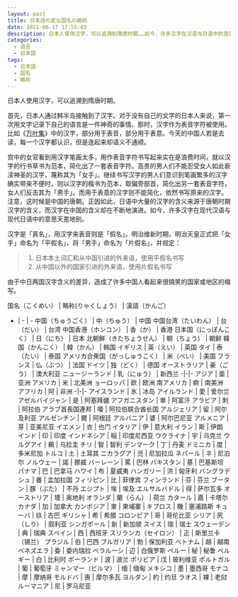 ```yaml
---
layout: post
title: 日本語の変な国名の略称
date: 2021-06-17 17:55:03
description: 日本人使用汉字，可以追溯到隋唐时期……如今，许多汉字在汉语与日语中的意思天差地别……造成了许多中国人看起来很搞笑的国家或地区的缩写。
categories: 
  - 语言
  - 日本語
tags: 
  - 日本語
  - 国名
  - 略称
---
```


日本人使用汉字，可以追溯到隋唐时期。

首先，日本人通过韩半岛接触到了汉字。对于没有自己的文字的日本人来说，第一次用文字记录下自己的语言是一件神奇的事情。那时，汉字作为表音字符被使用。比如《[万叶集](https://zh.wikipedia.org/wiki/%E8%90%AC%E8%91%89%E9%9B%86)》中的汉字，部分用于表音，部分用于表意。今天的中国人若是去读，每一个汉字都认识，但是连起来却语义不通顺。

宫中的女官看到用汉字笔画太多，用作表音字符书写起来实在是浪费时间，就以汉字的行书草书为范本，简化出了一套表音字符。高贵的男人们不能忍受女人如此亵渎神圣的汉字，蔑称其为「女手」。继续书写汉字的男人们意识到笔画繁多的汉字确实带来不便时，则以汉字的楷书为范本，取偏旁部首，简化出另一套表音字符，女人们反击其为「男手」。而用于表意的汉字则不能简化，依然书写原来的汉字。注意，这时候是中国的唐朝。正因如此，日语中大量的汉字的含义来源于唐朝时期汉字的含义，而汉字在中国的含义却在不断地演进。如今，许多汉字在现代汉语与现代日语中的意思天差地别。

汉字是「真名」，用汉字来表音则是「假名」。明治维新时期，明治天皇正式把「女手」命名为「平假名」，将「男手」命名为「片假名」，并规定：

> 1. 日本本土词汇和从中国引进的外来语，使用平假名书写
> 2. 从中国以外的国家引进的外来语，使用片假名书写

由于中日两国汉字含义的差异，造成了许多中国人看起来很搞笑的国家或地区的缩写。

国名（こくめい） | 略称(りゃくしょう） | 漢語（かんご）
- | - | -
中国（ちゅうごく） | 中（ちゅう） | 中国
中国台湾（たいわん） | 台（だい） | 台湾
中国香港（ホンコン） | 香（か） | 香港
日本国（にっぽんこく） | 日（にち） | 日本
北朝鮮（きたちょうせん） | 朝（ちょう） | 朝鲜
韓国（かんこく） | 韓（かん） | 韩国
イギリス | 英（えい） | 英国
タイ | 泰（たい） | 泰国
アメリカ合衆国（がっしゅうこく） | 米（べい） | 美国
フランス | 仏（ぶつ） | 法国
ドイツ | 独（どく） | 德国
オーストラリア | 豪（ごう） | 澳大利亚
ニュージーランド | 乳（にゅう） | 新西兰
-|-|-
アジア | 亜 | 亚洲
アメリカ | 米 | 北美洲
ョーロッパ | 欧 | 欧洲
南アメリカ | 痾 | 南美洲
アフリカ | 阿 | 非洲
-|-|-
アイスランド | 氷 | 冰岛
アイルランド | 愛 | 爱尔兰
アゼルバイジャン | 是 | 阿塞拜疆
アフガニスタン | 単 | 阿富汗
アラビア | 刺 | 阿拉伯
アラブ首長国連邦 | 唖 | 阿拉伯联合酋长国
アルジェリア | 留 | 阿尔及利亚
アルゼンチン | 爾 | 阿根廷
アルバニア | 婆 | 阿尔巴尼亚
アルメニア | 芽 | 亚美尼亚
イエメン | 衣 | 也门
イタリア | 伊 | 意大利
イラン | 斯 | 伊朗
インド | 印 | 印度
インドネシア | 稲 | 印度尼西亚
ウクライナ | 宇 | 乌克兰
ウルグアイ | 鵜 | 乌拉圭
チリ | 智 | 智利
デンマーク | 丁 | 丹麦
ドミニカ | 度 | 多米尼加
トルコ | 土 | 土耳其
ニカラグア | 児 | 尼加拉瓜
ネパール | ネ | 尼泊尔
ノルウェー | 諾 | 挪威
バーレーン | 罵 | 巴林
パキスタン | 基 | 巴基斯坦
パナマ | 巴 | 巴拿马
ハワイ | 布 | 夏威夷
ハンガリー | 洪 | 匈牙利
バングラデシュ | 番 | 孟加拉国
フィリピン | 比 | 菲律宾
フィンランド | 芬 | 芬兰
ブータン | 豚（ぶた） | 不丹
エジプト | 埃 | 埃及
エルサルバドル | 得 | 萨尔瓦多
オーストリア | 墺 | 奥地利
オランダ | 蘭（らん） | 荷兰
カタール | 嘉 | 卡塔尔
カナダ | 加 | 加拿大
カンボジア | 柬 | 柬埔寨 | 
キプロス | 機 | 塞浦路斯
キューバ | 玖 | 古巴
ギリシャ | 希 | 希腊
コロンピア | 哥 | 哥伦比亚
シリア | 尻（しり） | 叙利亚
シンガポール | 新 | 新加坡
スイス | 瑞 | 瑞士
スウェーデン | 典 | 瑞典
スペイン | 西 | 西班牙
スリランカ（セイロン） | 正 | 斯里兰卡（锡兰）
プラジル | 伯 | 巴西
ブルガリア | 勃 | 保加利亚
べトナム | 越 | 越南
べネズエラ | 委 | 委内瑞拉
べラルーシ | 辺 | 白俄罗斯
ペルー | 秘 | 秘鲁
ベルギー | 白 | 比利时
ポーランド | 波 | 波兰
ボリビア | 戊 | 玻利维亚
ポルトガル | 葡 | 葡萄牙
ミャンマー（ビルマ） | 缅 | 缅甸
メキシコ | 墨 | 墨西哥
モナコ | 摩 | 摩纳哥
モルドバ | 喪 | 摩尔多瓦
ヨルダン | 約 | 约旦
ラオス | 裸 | 老挝
ルーマニア | 尼 | 罗马尼亚

